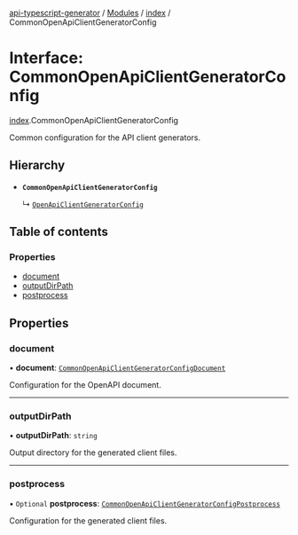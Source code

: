 [api-typescript-generator](../../README.md) / [Modules](../modules.md) / [index](../modules/index.md) / CommonOpenApiClientGeneratorConfig

# Interface: CommonOpenApiClientGeneratorConfig

[index](../modules/index.md).CommonOpenApiClientGeneratorConfig

Common configuration for the API client generators.

## Hierarchy

- **`CommonOpenApiClientGeneratorConfig`**

  ↳ [`OpenApiClientGeneratorConfig`](openapi_client.OpenApiClientGeneratorConfig.md)

## Table of contents

### Properties

- [document](index.CommonOpenApiClientGeneratorConfig.md#document)
- [outputDirPath](index.CommonOpenApiClientGeneratorConfig.md#outputdirpath)
- [postprocess](index.CommonOpenApiClientGeneratorConfig.md#postprocess)

## Properties

### document

• **document**: [`CommonOpenApiClientGeneratorConfigDocument`](index.CommonOpenApiClientGeneratorConfigDocument.md)

Configuration for the OpenAPI document.

___

### outputDirPath

• **outputDirPath**: `string`

Output directory for the generated client files.

___

### postprocess

• `Optional` **postprocess**: [`CommonOpenApiClientGeneratorConfigPostprocess`](index.CommonOpenApiClientGeneratorConfigPostprocess.md)

Configuration for the generated client files.
